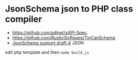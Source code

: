 # JsonSchema json to PHP class compiler

* https://github.com/adlnet/xAPI-Spec.
* https://github.com/RusticiSoftware/TinCanSchema
* [JsonSchema support draft-4](http://www.json-schema.org/implementations.html) JSON

edit php template and then `node build.js`

